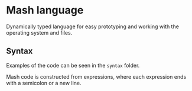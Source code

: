# Mash language
Dynamically typed language for easy prototyping and working with the operating system and files.

## Syntax
Examples of the code can be seen in the `syntax` folder.

Mash code is constructed from expressions, where each expression ends with a semicolon or a new line.
